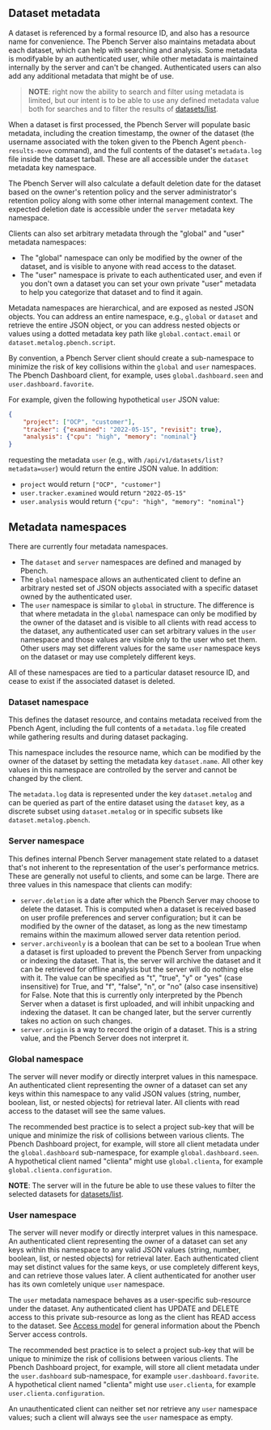 ## Dataset metadata

A dataset is referenced by a formal resource ID, and also has a resource name
for convenience. The Pbench Server also maintains metadata about each dataset,
which can help with searching and analysis. Some metadata is modifyable by an
authenticated user, while other metadata is maintained internally by the server
and can't be changed. Authenticated users can also add any additional metadata
that might be of use.

>__NOTE__: right now the ability to search and filter using metadata is
limited, but our intent is to be able to use any defined metadata value both
for searches and to filter the results of [datasets/list](V1/list.md).

When a dataset is first processed, the Pbench Server will populate basic
metadata, including the creation timestamp, the owner of the dataset (the
username associated with the token given to the Pbench Agent
`pbench-results-move` command), and the full contents of the dataset's
`metadata.log` file inside the dataset tarball. These are all accessible
under the `dataset` metadata key namespace.

The Pbench Server will also calculate a default deletion date for the dataset
based on the owner's retention policy and the server administrator's retention
policy along with some other internal management context. The expected deletion
date is accessible under the `server` metadata key namespace.

Clients can also set arbitrary metadata through the "global" and "user"
metadata namespaces:
* The "global" namespace can only be modified by the owner of the dataset,
and is visible to anyone with read access to the dataset.
* The "user" namespace is private to each authenticated user, and even if you
don't own a dataset you can set your own private "user" metadata to help you
categorize that dataset and to find it again.

Metadata namespaces are hierarchical, and are exposed as nested JSON objects.
You can address an entire namespace, e.g., `global` or `dataset` and
retrieve the entire JSON object, or you can address nested objects or values
using a dotted metadata key path like `global.contact.email` or
`dataset.metalog.pbench.script`.

By convention, a Pbench Server client should create a sub-namespace to minimize
the risk of key collisions within the `global` and `user` namespaces. The
Pbench Dashboard client, for example, uses `global.dashboard.seen` and
`user.dashboard.favorite`.

For example, given the following hypothetical `user` JSON value:

```json
{
    "project": ["OCP", "customer"],
    "tracker": {"examined": "2022-05-15", "revisit": true},
    "analysis": {"cpu": "high", "memory": "nominal"}
}
```

requesting the metadata `user` (e.g., with `/api/v1/datasets/list?metadata=user`)
would return the entire JSON value. In addition:
* `project` would return `["OCP", "customer"]`
* `user.tracker.examined` would return `"2022-05-15"`
* `user.analysis` would return `{"cpu": "high", "memory": "nominal"}`

## Metadata namespaces

There are currently four metadata namespaces.

* The `dataset` and `server` namespaces are defined and managed by Pbench.
* The `global` namespace allows an authenticated client to define an
arbitrary nested set of JSON objects associated with a specific dataset
owned by the authenticated user.
* The `user` namespace is similar to `global` in structure. The difference
is that where metadata in the `global` namespace can only be modified by the
owner of the dataset and is visible to all clients with read access to the
dataset, any authenticated user can set arbitrary values in the `user`
namespace and those values are visible only to the user who set them. Other
users may set different values for the same `user` namespace keys on the
dataset or may use completely different keys.

All of these namespaces are tied to a particular dataset resource ID, and cease
to exist if the associated dataset is deleted.

### Dataset namespace

This defines the dataset resource, and contains metadata received from the
Pbench Agent, including the full contents of a `metadata.log` file created
while gathering results and during dataset packaging.

This namespace includes the resource name, which can be modified by the owner
of the dataset by setting the metadata key `dataset.name`. All other key values
in this namespace are controlled by the server and cannot be changed by the
client.

The `metadata.log` data is represented under the key `dataset.metalog` and can
be queried as part of the entire dataset using the `dataset` key, as a discrete
subset using `dataset.metalog` or in specific subsets like
`dataset.metalog.pbench`.

### Server namespace

This defines internal Pbench Server management state related to a dataset
that's not inherent to the representation of the user's performance metrics.
These are generally not useful to clients, and some can be large. There are
three values in this namespace that clients can modify:

* `server.deletion` is a date after which the Pbench Server may choose to
delete the dataset. This is computed when a dataset is received based on user
profile preferences and server configuration; but it can be modified by the
owner of the dataset, as long as the new timestamp remains within the maximum
allowed server data retention period.
* `server.archiveonly` is a boolean that can be set to a boolean True when a
dataset is first uploaded to prevent the Pbench Server from unpacking or
indexing the dataset. That is, the server will archive the dataset and it can
be retrieved for offline analysis but the server will do nothing else with it.
The value can be specified as "t", "true", "y" or "yes" (case insensitive) for
True, and "f", "false", "n", or "no" (also case insensitive) for False. Note
that this is currently only interpreted by the Pbench Server when a dataset is
first uploaded, and will inhibit unpacking and indexing the dataset. It can be
changed later, but the server currently takes no action on such changes.
* `server.origin` is a way to record the origin of a dataset. This is a string
value, and the Pbench Server does not interpret it.

### Global namespace

The server will never modify or directly interpret values in this namespace. An
authenticated client representing the owner of a dataset can set any keys
within this namespace to any valid JSON values (string, number, boolean, list,
or nested objects) for retrieval later. All clients with read access to the
dataset will see the same values.

The recommended best practice is to select a project sub-key that will be unique
and minimize the risk of collisions between various clients. The Pbench Dashboard
project, for example, will store all client metadata under the `global.dashboard`
sub-namespace, for example `global.dashboard.seen`. A hypothetical client named
"clienta" might use `global.clienta`, for example `global.clienta.configuration`.

__NOTE__: The server will in the future be able to use these values to filter
the selected datasets for [datasets/list](V1/list.md).

### User namespace

The server will never modify or directly interpret values in this namespace. An
authenticated client representing the owner of a dataset can set any keys
within this namespace to any valid JSON values (string, number, boolean, list,
or nested objects) for retrieval later. Each authenticated client may set
distinct values for the same keys, or use completely different keys, and can
retrieve those values later. A client authenticated for another user has
its own comletely unique `user` namespace.

The `user` metadata namespace behaves as a user-specific sub-resource under the
dataset. Any authenticated client has UPDATE and DELETE access to this private
sub-resource as long as the client has READ access to the dataset. See
[Access model](./access_model.md) for general information about the Pbench
Server access controls.

The recommended best practice is to select a project sub-key that will be unique
to minimize the risk of collisions between various clients. The Pbench Dashboard
project, for example, will store all client metadata under the `user.dashboard`
sub-namespace, for example `user.dashboard.favorite`. A hypothetical client
named "clienta" might use `user.clienta`, for example `user.clienta.configuration`.

An unauthenticated client can neither set nor retrieve any `user` namespace
values; such a client will always see the `user` namespace as empty.
